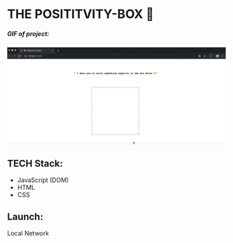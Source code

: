 # THE POSITITVITY-BOX 💌

##### GIF of project:

![Alt Text](POSITITVITYBOX.gif)

## TECH Stack:

-   JavaScript (DOM)
-   HTML
-   CSS

## Launch:

Local Network
